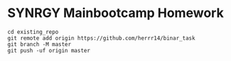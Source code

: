 # SYNRGY Mainbootcamp Homework



```
cd existing_repo
git remote add origin https://github.com/herrr14/binar_task
git branch -M master
git push -uf origin master
```